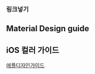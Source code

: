 ### 링크넣기





## Material Design guide



## iOS 컬러 가이드
[애플디자인가이드](https://www.google.com/search?client=safari&rls=en&q=ios+design+system&ie=UTF-8&oe=UTF-8)